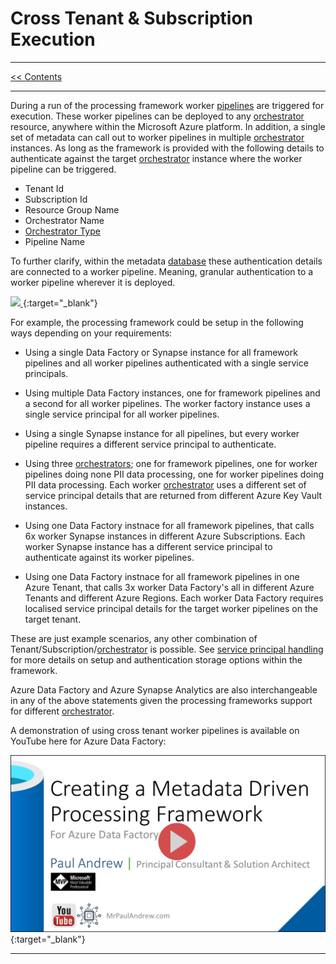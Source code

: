 # Cross Tenant & Subscription Execution

___
[<< Contents](/procfwk/contents) 

___

During a run of the processing framework worker [pipelines](/procfwk/pipelines) are triggered for execution. These worker pipelines can be deployed to any [orchestrator](/procfwk/orchestrators) resource, anywhere within the Microsoft Azure platform. In addition, a single set of metadata can call out to worker pipelines in multiple [orchestrator](/procfwk/orchestrators) instances. As long as the framework is provided with the following details to authenticate against the target [orchestrator](/procfwk/orchestrators) instance where the worker pipeline can be triggered.

* Tenant Id
* Subscription Id
* Resource Group Name
* Orchestrator Name
* [Orchestrator Type](/procfwk/orchestratortypes)
* Pipeline Name

To further clarify, within the metadata [database](/procfwk/database) these authentication details are connected to a worker pipeline. Meaning, granular authentication to a worker pipeline wherever it is deployed.

[ ![](/procfwk/crosstenantauth.png) ](/procfwk/crosstenantauth.png){:target="_blank"}

For example, the processing framework could be setup in the following ways depending on your requirements:

* Using a single Data Factory or Synapse instance for all framework pipelines and all worker pipelines authenticated with a single service principals.

* Using multiple Data Factory instances, one for framework pipelines and a second for all worker pipelines. The worker factory instance uses a single service principal for all worker pipelines.

* Using a single Synapse instance for all pipelines, but every worker pipeline requires a different service principal to authenticate.

* Using three [orchestrators](/procfwk/orchestrators); one for framework pipelines, one for worker pipelines doing none PII data processing, one for worker pipelines doing PII data processing. Each worker [orchestrator](/procfwk/orchestrators) uses a different set of service principal details that are returned from different Azure Key Vault instances. 

* Using one Data Factory instnace for all framework pipelines, that calls 6x worker Synapse instances in different Azure Subscriptions. Each worker Synapse instance has a different service principal to authenticate against its worker pipelines.

* Using one Data Factory instnace for all framework pipelines in one Azure Tenant, that calls 3x worker Data Factory's all in different Azure Tenants and different Azure Regions. Each worker Data Factory requires localised service principal details for the target worker pipelines on the target tenant.

These are just example scenarios, any other combination of Tenant/Subscription/[orchestrator](/procfwk/orchestrators) is possible. See [service principal handling](/procfwk/spnhandling) for more details on setup and authentication storage options within the framework.

Azure Data Factory and Azure Synapse Analytics are also interchangeable in any of the above statements given the processing frameworks support for different [orchestrator](/procfwk/orchestrators).

A demonstration of using cross tenant worker pipelines is available on YouTube here for Azure Data Factory:

[![YouTube Demo Video](youtubeheader.png)](http://www.youtube.com/watch?v=XdYvJVUWeU4 "Cross Tenant Worker Demo"){:target="_blank"}

___